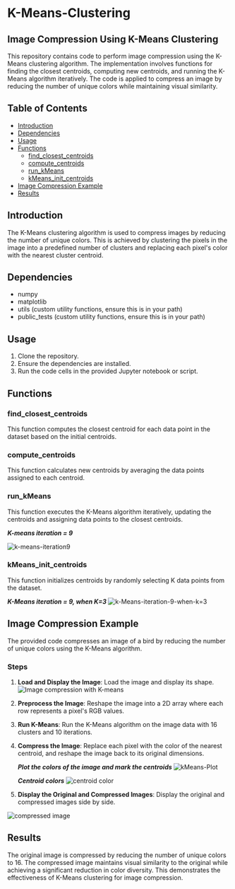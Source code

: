 # K-Means-Clustering
## Image Compression Using K-Means Clustering

This repository contains code to perform image compression using the K-Means clustering algorithm. The implementation involves functions for finding the closest centroids, computing new centroids, and running the K-Means algorithm iteratively. The code is applied to compress an image by reducing the number of unique colors while maintaining visual similarity.

## Table of Contents
- [Introduction](#introduction)
- [Dependencies](#dependencies)
- [Usage](#usage)
- [Functions](#functions)
  - [find_closest_centroids](#find_closest_centroids)
  - [compute_centroids](#compute_centroids)
  - [run_kMeans](#run_kmeans)
  - [kMeans_init_centroids](#kmeans_init_centroids)
- [Image Compression Example](#image-compression-example)
- [Results](#results)

## Introduction
The K-Means clustering algorithm is used to compress images by reducing the number of unique colors. This is achieved by clustering the pixels in the image into a predefined number of clusters and replacing each pixel's color with the nearest cluster centroid.

## Dependencies
- numpy
- matplotlib
- utils (custom utility functions, ensure this is in your path)
- public_tests (custom utility functions, ensure this is in your path)

## Usage
1. Clone the repository.
2. Ensure the dependencies are installed.
3. Run the code cells in the provided Jupyter notebook or script.

## Functions

### find_closest_centroids
This function computes the closest centroid for each data point in the dataset based on the initial centroids.

### compute_centroids
This function calculates new centroids by averaging the data points assigned to each centroid.

### run_kMeans
This function executes the K-Means algorithm iteratively, updating the centroids and assigning data points to the closest centroids.

   ***K-means iteration = 9***

![k-means-iteration9](https://github.com/UMMY87/K-Means-Clustering/assets/117314436/8ef62e53-c8ab-44d8-b7b8-d8baa7e56e11)


### kMeans_init_centroids
This function initializes centroids by randomly selecting K data points from the dataset.

  ***K-Means iteration = 9, when K=3***
![k-Means-iteration-9-when-k=3](https://github.com/UMMY87/K-Means-Clustering/assets/117314436/b677a608-e0ad-4109-91f2-391569614672)
## Image Compression Example
The provided code compresses an image of a bird by reducing the number of unique colors using the K-Means algorithm.

### Steps
1. **Load and Display the Image**:
   Load the image and display its shape.
![Image compression with K-means](https://github.com/UMMY87/K-Means-Clustering/assets/117314436/ffd600c9-48ee-4684-95d5-047a0922b99c)

3. **Preprocess the Image**:
   Reshape the image into a 2D array where each row represents a pixel's RGB values.

4. **Run K-Means**:
   Run the K-Means algorithm on the image data with 16 clusters and 10 iterations.

5. **Compress the Image**:
   Replace each pixel with the color of the nearest centroid, and reshape the image back to its original dimensions.
 
   ***Plot the colors of the image and mark the centroids***
![kMeans-Plot](https://github.com/UMMY87/K-Means-Clustering/assets/117314436/93345b3c-a292-41b3-9f34-bfbb31f8a3fb)

   ***Centroid colors***
![centroid color](https://github.com/UMMY87/K-Means-Clustering/assets/117314436/c9f08f6f-8651-4429-a907-c14d15425b05)


7. **Display the Original and Compressed Images**:
   Display the original and compressed images side by side.

![compressed image](https://github.com/UMMY87/K-Means-Clustering/assets/117314436/aea2455f-f6fb-4f32-8fa3-539e86e34ee3)
## Results
The original image is compressed by reducing the number of unique colors to 16. The compressed image maintains visual similarity to the original while achieving a significant reduction in color diversity. This demonstrates the effectiveness of K-Means clustering for image compression.

